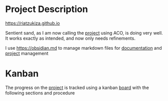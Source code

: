# Project Description

https://riatzukiza.github.io

Sentient sand, as I am now calling the [project](kanban/project.md) using ACO, is doing very well. It works exactly as intended, and now only needs refinements.

I use https://obsidian.md to manage markdown files for [documentation](kanban/tasks/documentation.md) and [project](kanban/project.md) management


# Kanban

The progress on the [project](kanban/project.md) is tracked using a kanban [board](kanban/board.md) with the following sections and procedure
